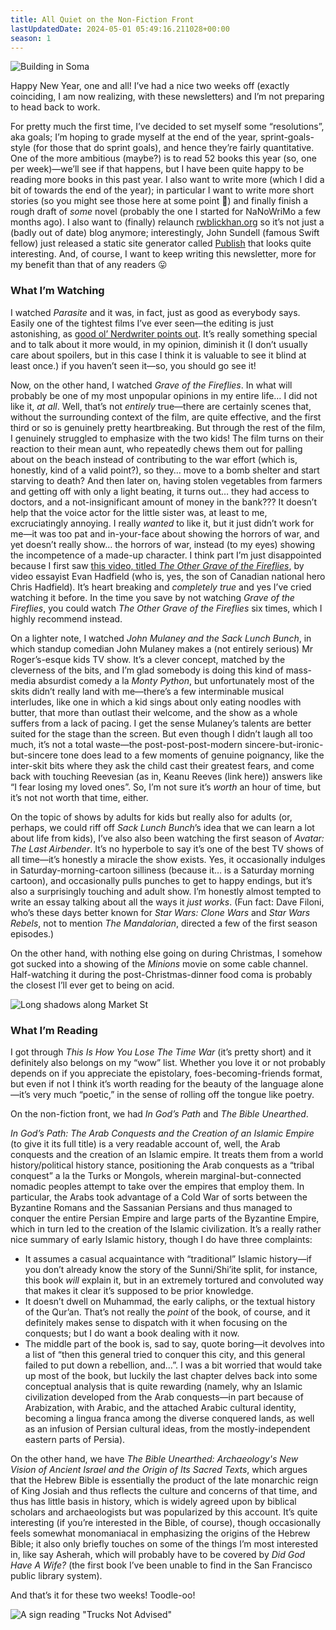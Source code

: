 ```yaml
---
title: All Quiet on the Non-Fiction Front
lastUpdatedDate: 2024-05-01 05:49:16.211028+00:00
season: 1
---
```


![Building in Soma](../../assets/newsletters/soma_buildings.jpg)

Happy New Year, one and all! I’ve had a nice two weeks off (exactly coinciding, I am now realizing, with these newsletters) and I’m not preparing to head back to work.

For pretty much the first time, I’ve decided to set myself some “resolutions”, aka goals; I’m hoping to grade myself at the end of the year, sprint-goals-style (for those that do sprint goals), and hence they’re fairly quantitative. One of the more ambitious (maybe?) is to read 52 books this year (so, one per week)—we’ll see if that happens, but I have been quite happy to be reading more books in this past year. I also want to write more (which I did a bit of towards the end of the year); in particular I want to write more short stories (so you might see those here at some point 🙂) and finally finish a rough draft of _some_ novel (probably the one I started for NaNoWriMo a few months ago). I also want to (finally) relaunch [rwblickhan.org](https://rwblickhan.org) so it’s not just a (badly out of date) blog anymore; interestingly, John Sundell (famous Swift fellow) just released a static site generator called [Publish](https://github.com/JohnSundell/Publish/blob/master/README.md) that looks quite interesting. And, of course, I want to keep writing this newsletter, more for my benefit than that of any readers 😛

### What I’m Watching

I watched _Parasite_ and it was, in fact, just as good as everybody says. Easily one of the tightest films I’ve ever seen—the editing is just astonishing, as [good ol’ Nerdwriter points out](https://youtu.be/ma1rD2OP85c). It’s really something special and to talk about it more would, in my opinion, diminish it (I don’t usually care about spoilers, but in this case I think it is valuable to see it blind at least once.) if you haven’t seen it—so, you should go see it!

Now, on the other hand, I watched _Grave of the Fireflies_. In what will probably be one of my most unpopular opinions in my entire life… I did not like it, _at all_. Well, that’s not _entirely_ true—there are certainly scenes that, without the surrounding context of the film, are quite effective, and the first third or so is genuinely pretty heartbreaking. But through the rest of the film, I genuinely struggled to emphasize with the two kids! The film turns on their reaction to their mean aunt, who repeatedly chews them out for palling about on the beach instead of contributing to the war effort (which is, honestly, kind of a valid point?), so they… move to a bomb shelter and start starving to death? And then later on, having stolen vegetables from farmers and getting off with only a light beating, it turns out… they had access to doctors, and a not-insignificant amount of money in the bank??? It doesn’t help that the voice actor for the little sister was, at least to me, excruciatingly annoying. I really _wanted_ to like it, but it just didn’t work for me—it was too pat and in-your-face about showing the horrors of war, and yet doesn’t really show… the horrors of war, instead (to my eyes) showing the incompetence of a made-up character. I think part I’m just disappointed because I first saw [this video, titled _The Other Grave of the Fireflies_](https://youtu.be/oajGshucmD4), by video essayist Evan Hadfield (who is, yes, the son of Canadian national hero Chris Hadfield). It’s heart breaking and _completely true_ and yes I’ve cried watching it before. In the time you save by not watching _Grave of the Fireflies_, you could watch _The Other Grave of the Fireflies_ six times, which I highly recommend instead.

On a lighter note, I watched _John Mulaney and the Sack Lunch Bunch_, in which standup comedian John Mulaney makes a (not entirely serious) Mr Roger’s-esque kids TV show. It’s a clever concept, matched by the cleverness of the bits, and I’m glad somebody is doing this kind of mass-media absurdist comedy a la _Monty Python_, but unfortunately most of the skits didn’t really land with me—there’s a few interminable musical interludes, like one in which a kid sings about only eating noodles with butter, that more than outlast their welcome, and the show as a whole suffers from a lack of pacing. I get the sense Mulaney’s talents are better suited for the stage than the screen. But even though I didn’t laugh all too much, it’s not a total waste—the post-post-post-modern sincere-but-ironic-but-sincere tone does lead to a few moments of genuine poignancy, like the inter-skit bits where they ask the child cast their greatest fears, and come back with touching Reevesian (as in, Keanu Reeves (link here)) answers like “I fear losing my loved ones”. So, I’m not sure it’s _worth_ an hour of time, but it’s not not worth that time, either.

On the topic of shows by adults for kids but really also for adults (or, perhaps, we could riff off _Sack Lunch Bunch_’s idea that we can learn a lot about life from kids), I’ve also also been watching the first season of _Avatar: The Last Airbender_. It’s no hyperbole to say it’s one of the best TV shows of all time—it’s honestly a miracle the show exists. Yes, it occasionally indulges in Saturday-morning-cartoon silliness (because it… is a Saturday morning cartoon), and occasionally pulls punches to get to happy endings, but it’s also a surprisingly touching and adult show. I’m honestly almost tempted to write an essay talking about all the ways it _just works_. (Fun fact: Dave Filoni, who’s these days better known for _Star Wars: Clone Wars_ and _Star Wars Rebels_, not to mention _The Mandalorian_, directed a few of the first season episodes.)

On the other hand, with nothing else going on during Christmas, I somehow got sucked into a showing of the _Minions_ movie on some cable channel. Half-watching it during the post-Christmas-dinner food coma is probably the closest I’ll ever get to being on acid.

![Long shadows along Market St](../../assets/newsletters/long_shadows.jpg)

### What I’m Reading

I got through _This Is How You Lose The Time War_ (it’s pretty short) and it definitely also belongs on my “wow” list. Whether you love it or not probably depends on if you appreciate the epistolary, foes-becoming-friends format, but even if not I think it’s worth reading for the beauty of the language alone—it’s very much “poetic,” in the sense of rolling off the tongue like poetry.

On the non-fiction front, we had _In God’s Path_ and _The Bible Unearthed_.

_In God’s Path: The Arab Conquests and the Creation of an Islamic Empire_ (to give it its full title) is a very readable account of, well, the Arab conquests and the creation of an Islamic empire. It treats them from a world history/political history stance, positioning the Arab conquests as a “tribal conquest” a la the Turks or Mongols, wherein marginal-but-connected nomadic peoples attempt to take over the empires that employ them. In particular, the Arabs took advantage of a Cold War of sorts between the Byzantine Romans and the Sassanian Persians and thus managed to conquer the entire Persian Empire and large parts of the Byzantine Empire, which in turn led to the creation of the Islamic civilization. It’s a really rather nice summary of early Islamic history, though I do have three complaints:

* It assumes a casual acquaintance with “traditional” Islamic history—if you don’t already know the story of the Sunni/Shi’ite split, for instance, this book _will_ explain it, but in an extremely tortured and convoluted way that makes it clear it’s supposed to be prior knowledge.
* It doesn’t dwell on Muhammad, the early caliphs, or the textual history of the Qur’an. That’s not really the _point_ of the book, of course, and it definitely makes sense to dispatch with it when focusing on the conquests; but I do want a book dealing with it now.
* The middle part of the book is, sad to say, quote boring—it devolves into a list of “then this general tried to conquer this city, and this general failed to put down a rebellion, and…”. I was a bit worried that would take up most of the book, but luckily the last chapter delves back into some conceptual analysis that is quite rewarding (namely, why an Islamic civilization developed from the Arab conquests—in part because of Arabization, with Arabic, and the attached Arabic cultural identity, becoming a lingua franca among the diverse conquered lands, as well as an infusion of Persian cultural ideas, from the mostly-independent eastern parts of Persia).

On the other hand, we have _The Bible Unearthed: Archaeology's New Vision of Ancient Israel and the Origin of Its Sacred Texts_, which argues that the Hebrew Bible is essentially the product of the late monarchic reign of King Josiah and thus reflects the culture and concerns of that time, and thus has little basis in history, which is widely agreed upon by biblical scholars and archaeologists but was popularized by this account. It’s quite interesting (if you’re interested in the Bible, of course), though occasionally feels somewhat monomaniacal in emphasizing the origins of the Hebrew Bible; it also only briefly touches on some of the things I’m most interested in, like say Asherah, which will probably have to be covered by _Did God Have A Wife?_ (the first book I’ve been unable to find in the San Francisco public library system).

And that’s it for these two weeks! Toodle-oo!

![A sign reading "Trucks Not Advised"](../../assets/newsletters/trucks_not_advised.jpg)